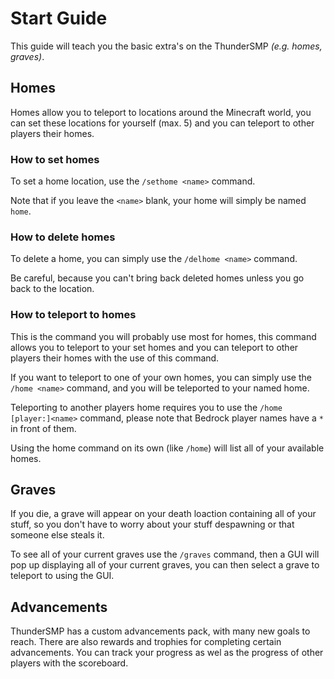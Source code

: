 # Start Guide

This guide will teach you the basic extra's on the ThunderSMP *(e.g. homes, graves)*.

## Homes

Homes allow you to teleport to locations around the Minecraft world, you can set these locations for yourself (max. 5) and you can teleport to other players their homes.

### How to set homes

To set a home location, use the `/sethome <name>` command.

Note that if you leave the `<name>` blank, your home will simply be named `home`. 

### How to delete homes

To delete a home, you can simply use the `/delhome <name>` command.

Be careful, because you can't bring back deleted homes unless you go back to the location.

### How to teleport to homes

This is the command you will probably use most for homes, this command allows you to teleport to your set homes and you can teleport to other players their homes with the use of this command.

If you want to teleport to one of your own homes, you can simply use the `/home <name>` command, and you will be teleported to your named home.

Teleporting to another players home requires you to use the `/home [player:]<name>` command, please note that Bedrock player names have a `*` in front of them.

Using the home command on its own (like `/home`) will list all of your available homes.

## Graves

If you die, a grave will appear on your death loaction containing all of your stuff, so you don't have to worry about your stuff despawning or that someone else steals it.

To see all of your current graves use the `/graves` command, then a GUI will pop up displaying all of your current graves, you can then select a grave to teleport to using the GUI.

## Advancements

ThunderSMP has a custom advancements pack, with many new goals to reach. There are also rewards and trophies for completing certain advancements. You can track your progress as wel as the progress of other players with the scoreboard.
